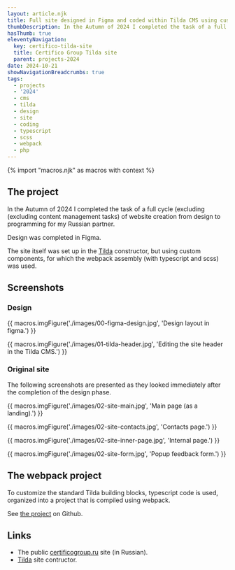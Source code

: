 ```yaml
---
layout: article.njk
title: Full site designed in Figma and coded within Tilda CMS using custom solutions
thumbDescription: In the Autumn of 2024 I completed the task of a full cycle (excluding (excluding content management tasks) of website creation from design to programming for my Russian partner.
hasThumb: true
eleventyNavigation:
  key: certifico-tilda-site
  title: Certifico Group Tilda site
  parent: projects-2024
date: 2024-10-21
showNavigationBreadcrumbs: true
tags:
  - projects
  - '2024'
  - cms
  - tilda
  - design
  - site
  - coding
  - typescript
  - scss
  - webpack
  - php
---
```


<!--
@changed 2024.10.21, 21:07
-->

{% import "macros.njk" as macros with context %}

## The project

In the Autumn of 2024 I completed the task of a full cycle (excluding (excluding content management tasks) of website creation from design to programming for my Russian partner.

Design was completed in Figma.

The site itself was set up in the [Tilda](https://tilda.cc/) constructor, but using custom components, for which the webpack assembly (with typescript and scss) was used.

## Screenshots

### Design

{{ macros.imgFigure('./images/00-figma-design.jpg', 'Design layout in figma.') }}

{{ macros.imgFigure('./images/01-tilda-header.jpg', 'Editing the site header in the Tilda CMS.') }}

### Original site

The following screenshots are presented as they looked immediately after the completion of the design phase.

{{ macros.imgFigure('./images/02-site-main.jpg', 'Main page (as a landing).') }}

{{ macros.imgFigure('./images/02-site-contacts.jpg', 'Contacts page.') }}

{{ macros.imgFigure('./images/02-site-inner-page.jpg', 'Internal page.') }}

{{ macros.imgFigure('./images/02-site-form.jpg', 'Popup feedback form.') }}

## The webpack project

To customize the standard Tilda building blocks, typescript code is used, organized into a project that is compiled using webpack.

See [the project](https://github.com/lilliputten/certifico-included-assets) on Github.

## Links

- The public [certificogroup.ru](https://certifico.tilda.ws/) site (in Russian).
- [Tilda](https://tilda.cc/) site contructor.
